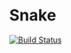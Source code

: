 # Snake

[![Build Status](https://travis-ci.org/pfolta/snake.svg)](https://travis-ci.org/pfolta/snake)
